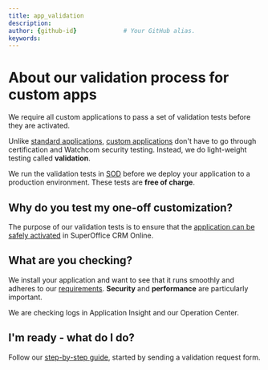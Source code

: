 ```yaml
---
title: app_validation       
description:                    
author: {github-id}             # Your GitHub alias.
keywords:
---
```


# About our validation process for custom apps

We require all custom applications to pass a set of validation tests before they are activated.

Unlike [standard applications][1], [custom applications][2] don't have to go through certification and Watchcom security testing. Instead, we do light-weight testing called **validation**.

We run the validation tests in [SOD][3] before we deploy your application to a production environment. These tests are **free of charge**.

## Why do you test my one-off customization?

The purpose of our validation tests is to ensure that the [application can be safely activated][4] in SuperOffice CRM Online.

## What are you checking?

We install your application and want to see that it runs smoothly and adheres to our [requirements][5]. **Security** and **performance** are particularly important.

We are checking logs in Application Insight and our Operation Center.

## I'm ready - what do I do?

Follow our [step-by-step guide][6], started by sending a validation request form.

<!-- Referenced links -->
[1]: ../standard.md
[2]: ../custom.md
[3]: ../getting-started/app-envir.md
[4]: activate-custom-app.md
[5]: ../requirements/index.md
[6]: validate-app.md
